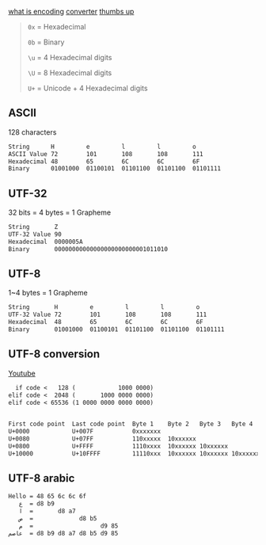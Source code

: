 [what is encoding](https://www.w3.org/International/questions/qa-what-is-encoding)
[converter](#)
[thumbs up](https://www.fileformat.info/info/unicode/char/1f44d/index.htm)

> `0x` = Hexadecimal
> 
> `0b` = Binary
> 
> `\u` = 4 Hexadecimal digits
> 
> `\U` = 8 Hexadecimal digits
> 
> `U+` = Unicode + 4 Hexadecimal digits

## ASCII
128 characters
```txt
String      H         e         l         l         o
ASCII Value 72        101       108       108       111
Hexadecimal 48        65        6C        6C        6F
Binary      01001000  01100101  01101100  01101100  01101111 
```


## UTF-32
32 bits = 4 bytes = 1 Grapheme
```txt
String       Z
UTF-32 Value 90
Hexadecimal  0000005A
Binary       00000000000000000000000001011010
```


## UTF-8
1~4 bytes = 1 Grapheme
```txt
String       H         e         l         l         o
UTF-32 Value 72        101       108       108       111
Hexadecimal  48        65        6C        6C        6F
Binary       01001000  01100101  01101100  01101100  01101111 
```


## UTF-8 conversion
[Youtube](https://www.youtube.com/watch?v=uTJoJtNYcaQ)
```txt
  if code <   128 (            1000 0000)
elif code <  2048 (       1000 0000 0000)
elif code < 65536 (1 0000 0000 0000 0000)
 

First code point  Last code point  Byte 1    Byte 2   Byte 3   Byte 4
U+0000            U+007F           0xxxxxxx
U+0080            U+07FF           110xxxxx  10xxxxxx
U+0800            U+FFFF           1110xxxx  10xxxxxx 10xxxxxx
U+10000           U+10FFFF         11110xxx  10xxxxxx 10xxxxxx 10xxxxxx
```


## UTF-8 arabic
```txt
Hello = 48 65 6c 6c 6f
   ع  = d8 b9
   ا  =       d8 a7
   ص  =             d8 b5
   م  =                   d9 85
عاصم  = d8 b9 d8 a7 d8 b5 d9 85
```
